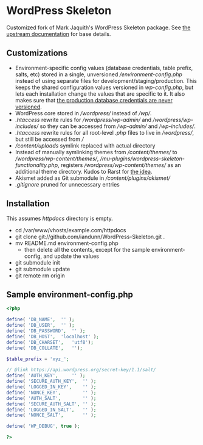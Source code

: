 # WordPress Skeleton

Customized fork of Mark Jaquith's WordPress Skeleton package. See [the upstream documentation](https://github.com/markjaquith/WordPress-Skeleton) for base details.

## Customizations

* Environment-specific config values (database credentials, table prefix, salts, etc) stored in a single, unversioned */environment-config.php* instead of using separate files for development/staging/production. This keeps the shared configuration values versioned in *wp-config.php*, but lets each installation change the values that are specific to it. It also makes sure that [the production database credentials are never versioned](http://wordpress.stackexchange.com/q/52682/3898).
* WordPress core stored in */wordpress/* instead of */wp/*.
* *.htaccess* rewrite rules for */wordpress/wp-admin/* and */wordpress/wp-includes/* so they can be accessed from */wp-admin/* and */wp-includes/*.
* *.htaccess* rewrite rules for all root-level *.php* files to live in */wordpress/*, but still be accessed from */*
* */content/uploads* symlink replaced with actual directory
* Instead of manually symlinking themes from */content/themes/* to */wordpress/wp-content/themes/*, */mu-plugins/wordpress-skeleton-functionality.php*, registers */wordpress/wp-content/themes/* as an additional theme directory. Kudos to Rarst for [the idea](https://github.com/Rarst/WordPress-Skeleton/commit/c8770e5828310970d2b1a5099695a932d471e954).
* Akismet added as Git submodule in */content/plugins/akismet/*
* *.gitignore* pruned for unnecessary entries


## Installation

This assumes *httpdocs* directory is empty.

* cd /var/www/vhosts/example.com/httpdocs
* git clone git://github.com/iandunn/WordPress-Skeleton.git .
* mv README.md environment-config.php
  * then delete all the contents, except for the sample environment-config, and update the values
* git submodule init
* git submodule update
* git remote rm origin


## Sample environment-config.php

```php
<?php

define( 'DB_NAME',	'' );
define( 'DB_USER',	'' );
define( 'DB_PASSWORD',	'' );
define( 'DB_HOST',	'localhost' );
define( 'DB_CHARSET',	'utf8');
define( 'DB_COLLATE',	'');

$table_prefix = 'xyz_';

// @link https://api.wordpress.org/secret-key/1.1/salt/
define( 'AUTH_KEY',		'' );
define( 'SECURE_AUTH_KEY',	'' );
define( 'LOGGED_IN_KEY',	'' );
define( 'NONCE_KEY',		'' );
define( 'AUTH_SALT',		'' );
define( 'SECURE_AUTH_SALT',	'' );
define( 'LOGGED_IN_SALT',	'' );
define( 'NONCE_SALT',		'' );

define( 'WP_DEBUG', true );

?>
```
